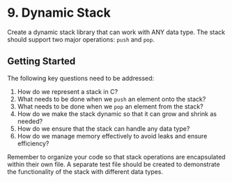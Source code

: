 # 9. Dynamic Stack

Create a dynamic stack library that can work with ANY data type.
The stack should support two major operations: `push` and `pop`.

## Getting Started

The following key questions need to be addressed:
1. How do we represent a stack in C?
2. What needs to be done when we `push` an element onto the stack?
3. What needs to be done when we `pop` an element from the stack?
4. How do we make the stack dynamic so that it can grow and shrink as needed?
5. How do we ensure that the stack can handle any data type?
6. How do we manage memory effectively to avoid leaks and ensure efficiency?

Remember to organize your code so that stack operations are encapsulated within their own file. A separate test file should be created to demonstrate the functionality of the stack with different data types.
